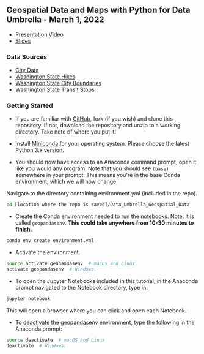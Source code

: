 ## Geospatial Data and Maps with Python for Data Umbrella - March 1, 2022

* [Presentation Video](https://www.youtube.com/watch?v=EXHG-bLGT0Y&t=3322s)
* [Slides](https://docs.google.com/presentation/d/1YlG_CNO5y4ZaUekzqYQxyUQ8M4L1eTCOJ6uqg94exZE/edit?usp=sharing)

### Data Sources

* [City Data](https://www.naturalearthdata.com/downloads/10m-cultural-vectors/10m-populated-places/)
* [Washington State Hikes](https://github.com/yoshiohasegawa/wta-scraper)
* [Washington State City Boundaries](https://geo.wa.gov/datasets/WSDOT::wsdot-city-limits/explore)
* [Washington State Transit Stops](https://geo.wa.gov/datasets/5926fb7a8cc64c068c6bfa92e72eef56/explore)

### Getting Started

* If you are familiar with [GitHub](http://www.github.com), fork (if you wish) and clone this repository. If not, download the repository and unzip to a working directory. Take note of where you put it!

* Install [Miniconda](https://docs.conda.io/en/latest/miniconda.html) for your operating system. Please choose the latest Python 3.x version.

* You should now have access to an Anaconda command prompt, open it like you would any program. Note that you should see `(base)` somewhere in your prompt. This means you're in the base Conda environment, which we will now change. 

Navigate to the directory containing environment.yml (included in the repo).

```bash
cd [location where the repo is saved]/Data_Umbrella_Geospatial_Data
```

* Create the Conda environment needed to run the notebooks. Note: it is called `geopandasenv`. **This could take anywhere from 10-30 minutes to finish.**

```bash
conda env create environment.yml
```

* Activate the environment.

```bash
source activate geopandasenv  # macOS and Linux
activate geopandasenv  # Windows.
```

* To open the Jupyter Notebooks included in this tutorial, in the Anaconda prompt navigated to the Notebook directory, type in:

```bash
jupyter notebook
```

This will open a browser where you can click and open each Notebook.

* To deactivate the geopandasenv environment, type the following in the Anaconda prompt:

```bash
source deactivate  # macOS and Linux
deactivate  # Windows.
```
